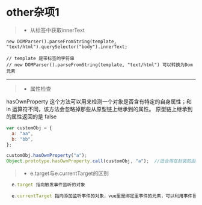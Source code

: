 # other杂项1


> + 从标签中获取innerText

````
new DOMParser().parseFromString(template, "text/html").querySelector("body").innerText;

// template 是带标签的字符串
// new DOMParser().parseFromString(template, "text/html") 可以转换为Dom元素

````

------

> + 属性检查

hasOwnProperty
这个方法可以用来检测一个对象是否含有特定的自身属性；和 in 运算符不同，该方法会忽略掉那些从原型链上继承到的属性。
原型链上继承到的属性返回的是 false
````javascript
var customObj = {
  a: "aa",
  b: "bb",
};

customObj.hasOwnProperty("a");
Object.prototype.hasOwnProperty.call(customObj, "a");  //适合用在封装的函数内部,对象和属性都是传进来的

````


> + e.target与e.currentTarget的区别
````javascript
  e.target 指向触发事件监听的对象
  
  e.currentTarget 指向添加监听事件的对象，vue里是绑定里事件的元素，可以利用事件冒泡的机制绑定在触发事件元素的父元素上，比如ul。
````